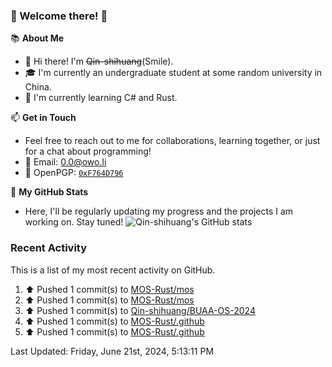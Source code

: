 ### 🌟 Welcome there! 🌟

📚 **About Me**
- 👋 Hi there! I'm ~~Qin-shihuang~~(Smile).
- 🎓 I'm currently an undergraduate student at some random university in China.
- 🌱 I'm currently learning C# and Rust.

📫 **Get in Touch**
- Feel free to reach out to me for collaborations, learning together, or just for a chat about programming!
- 📩 Email: 0.0@owo.li
- 🔑 OpenPGP: [`0xF764D796`](https://keys.openpgp.org/vks/v1/by-fingerprint/99D5AF94A1585E16E14895EFBF6C0BF4F764D796)


📝 **My GitHub Stats**
- Here, I'll be regularly updating my progress and the projects I am working on. Stay tuned!
![Qin-shihuang's GitHub stats](https://github-readme-stats.vercel.app/api?username=Qin-shihuang&show_icons=true)

### Recent Activity

This is a list of my most recent activity on GitHub.

<!--RECENT_ACTIVITY:start-->
1. ⬆️ Pushed 1 commit(s) to [MOS-Rust/mos](https://github.com/MOS-Rust/mos)<br>
2. ⬆️ Pushed 1 commit(s) to [MOS-Rust/mos](https://github.com/MOS-Rust/mos)<br>
3. ⬆️ Pushed 1 commit(s) to [Qin-shihuang/BUAA-OS-2024](https://github.com/Qin-shihuang/BUAA-OS-2024)<br>
4. ⬆️ Pushed 1 commit(s) to [MOS-Rust/.github](https://github.com/MOS-Rust/.github)<br>
5. ⬆️ Pushed 1 commit(s) to [MOS-Rust/.github](https://github.com/MOS-Rust/.github)<br>
<!--RECENT_ACTIVITY:end-->

<!--RECENT_ACTIVITY:last_update-->
Last Updated: Friday, June 21st, 2024, 5:13:11 PM
<!--RECENT_ACTIVITY:last_update_end-->
